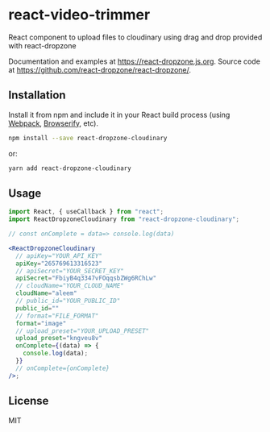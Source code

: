 # react-video-trimmer

React component to upload files to cloudinary using drag and drop provided with react-dropzone

Documentation and examples at https://react-dropzone.js.org. Source code at
https://github.com/react-dropzone/react-dropzone/.

## Installation

Install it from npm and include it in your React build process (using
[Webpack](http://webpack.github.io/), [Browserify](http://browserify.org/),
etc).

```bash
npm install --save react-dropzone-cloudinary
```

or:

```bash
yarn add react-dropzone-cloudinary
```

## Usage

```jsx
import React, { useCallback } from "react";
import ReactDropzoneCloudinary from "react-dropzone-cloudinary";

// const onComplete = data=> console.log(data)

<ReactDropzoneCloudinary
  // apiKey="YOUR_API_KEY"
  apiKey="265769613316523"
  // apiSecret="YOUR_SECRET_KEY"
  apiSecret="FbiyB4q3347vFOqqsbZWg6RChLw"
  // cloudName="YOUR_CLOUD_NAME"
  cloudName="aleem"
  // public_id="YOUR_PUBLIC_ID"
  public_id=""
  // format="FILE_FORMAT"
  format="image"
  // upload_preset="YOUR_UPLOAD_PRESET"
  upload_preset="kngveu8v"
  onComplete={(data) => {
    console.log(data);
  }}
  // onComplete={onComplete}
/>;
```

## License

MIT
